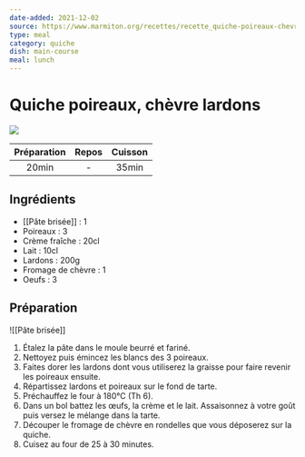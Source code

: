 ```yaml
---
date-added: 2021-12-02
source: https://www.marmiton.org/recettes/recette_quiche-poireaux-chevre-lardons_22275.aspx
type: meal
category: quiche
dish: main-course
meal: lunch
---
```


# Quiche poireaux, chèvre lardons

![](images/Quiche%20poireaux,%20chèvre%20lardons.jpg)

| Préparation | Repos | Cuisson |
|:-----------:|:-----:|:-------:|
|    20min    |   -   |  35min  |

## Ingrédients

- [[Pâte brisée]] : 1
- Poireaux : 3
- Crème fraîche : 20cl
- Lait : 10cl
- Lardons : 200g
- Fromage de chèvre : 1
- Oeufs : 3

## Préparation

![[Pâte brisée]]

1. Étalez la pâte dans le moule beurré et fariné.
2. Nettoyez puis émincez les blancs des 3 poireaux.
3. Faites dorer les lardons dont vous utiliserez la graisse pour faire revenir les poireaux ensuite.
4. Répartissez lardons et poireaux sur le fond de tarte.
5. Préchauffez le four à 180°C (Th 6).
6. Dans un bol battez les œufs, la crème et le lait. Assaisonnez à votre goût puis versez le mélange dans la tarte.
7. Découper le fromage de chèvre en rondelles que vous déposerez sur la quiche.
8. Cuisez au four de 25 à 30 minutes.
